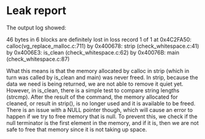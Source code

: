 # Leak report

The output log showed:

46 bytes in 6 blocks are definitely lost in loss record 1 of 1
at 0x4C2FA50: calloc(vg_replace_malloc.c:711)
by 0x400678: strip (check_whitespace.c:41)
by 0x4006E3: is_clean (check_whitespace.c:62)
by 0x40076B: main (check_whitespace.c:87)

What this means is that the memory allocated by calloc in strip (which in turn was called by is_clean and main) was never freed. In strip, because the data we need is being returned,
we are not able to remove it quiet yet. However, in is_clean, there is a simple test to compare string lengths (strcmp). After the result of the command, the memory allocated for cleaned,
or result in strip(), is no longer used and it is available to be freed. There is an issue with a NULL pointer though, which will cause an error to happen if we try to free memory that
is null. To prevent this, we check if the null terminator is the first element in the memory, and if it is, then we are not safe to free that memory since it is not taking up space.